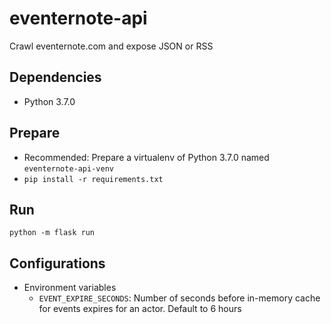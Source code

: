 # eventernote-api
Crawl eventernote.com and expose JSON or RSS

## Dependencies
* Python 3.7.0

## Prepare
* Recommended: Prepare a virtualenv of Python 3.7.0 named `eventernote-api-venv`
* `pip install -r requirements.txt`

## Run
```
python -m flask run
```

## Configurations
* Environment variables
    * `EVENT_EXPIRE_SECONDS`: Number of seconds before in-memory cache for events expires for an actor. Default to 6 hours
